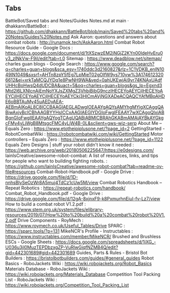 ## Tabs
BattleBot/Saved tabs and Notes/Guides Notes.md at main · dhakkann/BattleBot : https://github.com/dhakkann/BattleBot/blob/main/Saved%20tabs%20and%20Notes/Guides%20Notes.md
Ask Aaron: questions and answers about combat robots : http://runamok.tech/AskAaron.html
Combat Robot Resource Guide - Google Docs : https://docs.google.com/document/d/1tXSzwzEM2jNGjZ2KYn00ldeHvEru0y3_zlNkVw-F9iI/edit?tab=t.0
Sitemap : https://www.deadblow.net/sitemap/
charles guan blogs - Google Search : https://www.google.com/search?q=charles+guan+blogs&sca_esv=1740ddc3d2160827&rlz=1C1VDKB_enIN1049IN1049&sxsrf=AHTn8zpY5fEg7LpMieT02gOlfW9ys710yw%3A1746123206612&ei=xrkTaMCQJYDq1e8PwNH9WA&ved=0ahUKEwjAi9vr74KNAxUAdfUHHcBoHwsQ4dUDCBA&uact=5&oq=charles+guan+blogs&gs_lp=Egxnd3Mtd2l6LXNlcnAiEmNoYXJsZXMgZ3VhbiBibG9nczIHECEYoAEYCjIHECEYoAEYCjIHECEYoAEYCjIHECEYoAEYCkj3HlCmAVjNGXADeACQAQCYAfMBoAHDE6oBBTAuMy45uAEDyAEA-AEBmAIKoAL8C8ICCBAAGIAEGLADwgIOEAAYgAQYsAMYhgMYigXCAggQABiwAxjvBcICBhAAGBYYHsICCxAAGIAEGIYDGIoFwgIFEAAY7wXCAgoQIxiABBgnGIoFwgIIEAAYgAQYogTCAgUQABiABMICBRAhGKABmAMAiAYBkAYGkgcFMy4yLjWgB8MtsgcFMC4yLjW4B-0L&sclient=gws-wiz-serp
About Me – Equals Zero : https://www.etotheipiplusone.net/?page_id=2
GettingStarted - RobotCombatWiki : https://robotcombatwiki.com/wiki/GettingStarted
Motor controllers – Equals Zero : https://www.etotheipiplusone.net/?page_id=1122
Equals Zero Designs | stuff your robot didn't know it needed : https://web.archive.org/web/20180506225647/https://e0designs.com/
IainIsCreative/awesome-robot-combat: A list of resources, links, and tips for people who want to building fighting robots. : https://github.com/IainIsCreative/awesome-robot-combat?tab=readme-ov-file#resources
Combat-Robot-Handbook.pdf - Google Drive : https://drive.google.com/file/d/1D-nnhsBlySeOzWr8A5muj4TdCz1cUw5M/view
Combat Robotics Handbook – Repeat Robotics : https://repeat-robotics.com/handbook/
Combat_Robot_Handbook.pdf - Google Drive : https://drive.google.com/file/d/12gA-8xjnxF9-k8PxmurhnEiuI-fv-Lz7/view
How to build a combat robot V1.2.pdf : https://www.stem.org.uk/system/files/elibrary-resources/2019/07/How%20to%20build%20a%20combat%20robot%20V1.2.pdf
Drive Components - RoyMech : https://www.roymech.co.uk/Useful_Tables/Drive
SPARC : https://sparc.tools/?p=131
MikeNCR's Profile - Instructables : https://www.instructables.com/member/MikeNCR/
Brushed and Brushless ESCs - Google Sheets : https://docs.google.com/spreadsheets/d/1iXG_-U036u3jl0MuzTEPDbzxgZP-VuRlwGiqfNZMB4Q/edit?gid=442301689#gid=442301689
Guides, Parts & Rules - Bristol Bot Builders : https://bristolbotbuilders.com/guides/#general_guides
Robot Basics - RoboJackets Wiki : https://wiki.robojackets.org/Robot_Basics
Materials Database - RoboJackets Wiki : https://wiki.robojackets.org/Materials_Database
Competition Tool Packing List - RoboJackets Wiki : https://wiki.robojackets.org/Competition_Tool_Packing_List
